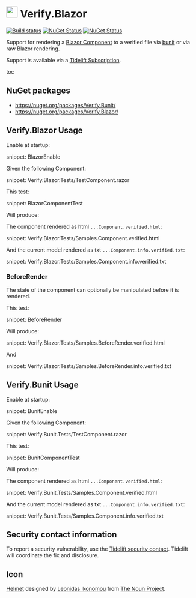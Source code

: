 # <img src="/src/icon.png" height="30px"> Verify.Blazor

[![Build status](https://ci.appveyor.com/api/projects/status/spyere4ubpl1tca8?svg=true)](https://ci.appveyor.com/project/SimonCropp/Verify-Blazor)
[![NuGet Status](https://img.shields.io/nuget/v/Verify.Bunit.svg?label=Verify.Bunit)](https://www.nuget.org/packages/Verify.Bunit/)
[![NuGet Status](https://img.shields.io/nuget/v/Verify.Blazor.svg?label=Verify.Blazor)](https://www.nuget.org/packages/Verify.Blazor/)

Support for rendering a [Blazor Component](https://docs.microsoft.com/en-us/aspnet/core/blazor/#components) to a verified file via [bunit](https://bunit.egilhansen.com) or via raw Blazor rendering.

Support is available via a [Tidelift Subscription](https://tidelift.com/subscription/pkg/nuget-verify?utm_source=nuget-verify&utm_medium=referral&utm_campaign=enterprise).

toc


## NuGet packages

 * https://nuget.org/packages/Verify.Bunit/
 * https://nuget.org/packages/Verify.Blazor/


## Verify.Blazor Usage

Enable at startup:

snippet: BlazorEnable

Given the following Component:

snippet: Verify.Blazor.Tests/TestComponent.razor

This test:

snippet: BlazorComponentTest

Will produce:

The component rendered as html `...Component.verified.html`:

snippet: Verify.Blazor.Tests/Samples.Component.verified.html

And the current model rendered as txt `...Component.info.verified.txt`:

snippet: Verify.Blazor.Tests/Samples.Component.info.verified.txt

### BeforeRender

The state of the component can optionally be manipulated before it is rendered.

This test:

snippet: BeforeRender

Will produce:

snippet: Verify.Blazor.Tests/Samples.BeforeRender.verified.html

And

snippet: Verify.Blazor.Tests/Samples.BeforeRender.info.verified.txt


## Verify.Bunit Usage

Enable at startup:

snippet: BunitEnable

Given the following Component:

snippet: Verify.Bunit.Tests/TestComponent.razor

This test:

snippet: BunitComponentTest

Will produce:

The component rendered as html `...Component.verified.html`:

snippet: Verify.Bunit.Tests/Samples.Component.verified.html

And the current model rendered as txt `...Component.info.verified.txt`:

snippet: Verify.Bunit.Tests/Samples.Component.info.verified.txt


## Security contact information

To report a security vulnerability, use the [Tidelift security contact](https://tidelift.com/security). Tidelift will coordinate the fix and disclosure.


## Icon

[Helmet](https://thenounproject.com/term/helmet/9554/) designed by [Leonidas Ikonomou](https://thenounproject.com/alterego) from [The Noun Project](https://thenounproject.com).